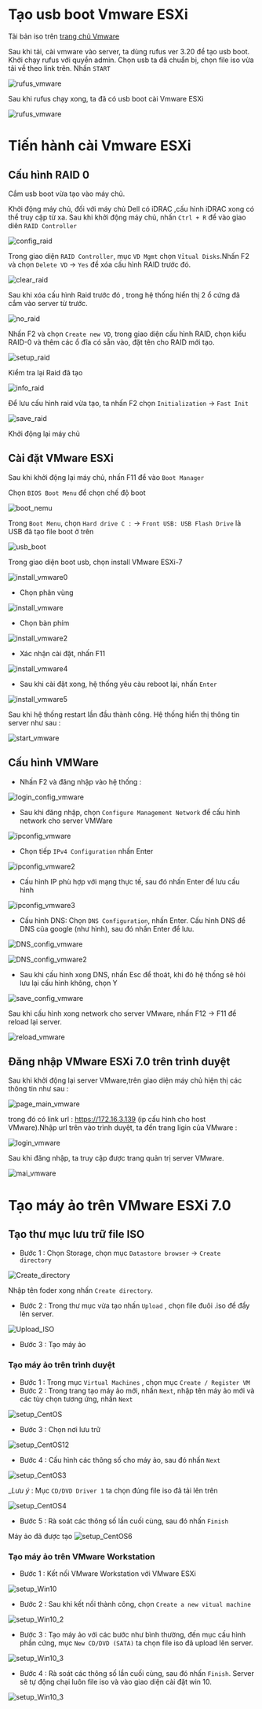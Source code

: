 # Tạo usb boot Vmware ESXi

Tải bản iso trên [trang chủ Vmware](https://customerconnect.vmware.com/en/downloads/info/slug/datacenter_cloud_infrastructure/vmware_vsphere/7_0)

Sau khi tải, cài vmware vào server, ta dùng rufus ver 3.20 để tạo usb boot. Khởi chạy rufus với quyền admin.
Chọn usb ta đã chuẩn bị, chọn file iso vừa tải về theo link trên. Nhấn `START`

![rufus_vmware](https://github.com/laitiennhanhoa/Thu-viec-tai-Nhan-Hoa/blob/fb98152022cf6255545cc4175d318496533f5700/images/rufus_vmware.png)

Sau khi rufus chạy xong, ta đã có usb boot cài Vmware ESXi

![rufus_vmware](https://github.com/laitiennhanhoa/Thu-viec-tai-Nhan-Hoa/blob/fb98152022cf6255545cc4175d318496533f5700/images/rufus_vmwar12.png)

# Tiến hành cài Vmware ESXi

## Cấu hình RAID 0

Cắm usb boot vừa tạo vào máy chủ.

Khởi động máy chủ, đối với máy chủ Dell có iDRAC ,cấu hình iDRAC xong có thể truy cập từ xa.
Sau khi khởi động máy chủ, nhấn `Ctrl + R` để vào giao diên `RAID Controller`

![config_raid](https://github.com/laitiennhanhoa/Thu-viec-tai-Nhan-Hoa/blob/fb98152022cf6255545cc4175d318496533f5700/images/raid_conffig.png)

Trong giao diện `RAID Controller`, mục `VD Mgmt` chọn `Vỉtual Disks`.Nhấn F2 và chọn `Delete VD` -> `Yes` để xóa cấu hình RAID trước đó.

![clear_raid](https://github.com/laitiennhanhoa/Thu-viec-tai-Nhan-Hoa/blob/fb98152022cf6255545cc4175d318496533f5700/images/clear_raid.png)

Sau khi xóa cấu hình Raid trước đó , trong hệ thống hiển thị 2 ổ cứng đã cắm vào server từ trước.

![no_raid](https://github.com/laitiennhanhoa/Thu-viec-tai-Nhan-Hoa/blob/fb98152022cf6255545cc4175d318496533f5700/images/no_raid.png)

Nhấn F2 và chọn `Create new VD`, trong giao diện cấu hình RAID, chọn kiểu RAID-0 và thêm các ổ đĩa có sẵn vào, đặt tên cho RAID mới tạo.

![setup_raid](https://github.com/laitiennhanhoa/Thu-viec-tai-Nhan-Hoa/blob/fb98152022cf6255545cc4175d318496533f5700/images/setup_raid.png)

Kiểm tra lại Raid đã tạo

![info_raid](https://github.com/laitiennhanhoa/Thu-viec-tai-Nhan-Hoa/blob/fb98152022cf6255545cc4175d318496533f5700/images/info_raid.png)

Để lưu cấu hình raid vừa tạo, ta nhấn F2 chọn `Initialization` -> `Fast Init`

![save_raid](https://github.com/laitiennhanhoa/Thu-viec-tai-Nhan-Hoa/blob/fb98152022cf6255545cc4175d318496533f5700/images/save_raid.png)

Khởi động lại máy chủ

## Cài đặt VMware ESXi

Sau khi khởi động lại máy chủ, nhấn F11 để vào `Boot Manager`

Chọn `BIOS Boot Menu` để chọn chế độ boot

![boot_nemu](https://github.com/laitiennhanhoa/Thu-viec-tai-Nhan-Hoa/blob/fb98152022cf6255545cc4175d318496533f5700/images/boot_menu.png)

Trong `Boot Menu`, chọn `Hard drive C :` -> `Front USB: USB Flash Drive` là USB đã tạo file boot ở trên

![usb_boot](https://github.com/laitiennhanhoa/Thu-viec-tai-Nhan-Hoa/blob/fb98152022cf6255545cc4175d318496533f5700/images/usb_boot.png)

Trong giao diện boot usb, chọn install VMware ESXi-7

![install_vmware0]([images\install_vmware.png](https://github.com/laitiennhanhoa/Thu-viec-tai-Nhan-Hoa/blob/fb98152022cf6255545cc4175d318496533f5700/images/install_vmware0.png))

* Chọn phân vùng 

![install_vmware](https://github.com/laitiennhanhoa/Thu-viec-tai-Nhan-Hoa/blob/fb98152022cf6255545cc4175d318496533f5700/images/install_vmware.png)


* Chọn bàn phím

![install_vmware2](https://github.com/laitiennhanhoa/Thu-viec-tai-Nhan-Hoa/blob/fb98152022cf6255545cc4175d318496533f5700/images/install_vmware2.png)

* Xác nhận cài đặt, nhấn F11

![install_vmware4](https://github.com/laitiennhanhoa/Thu-viec-tai-Nhan-Hoa/blob/fb98152022cf6255545cc4175d318496533f5700/images/install_vmware4.png)

* Sau khi cài đặt xong, hệ thống yêu càu reboot lại, nhấn `Enter`

![install_vmware5](https://github.com/laitiennhanhoa/Thu-viec-tai-Nhan-Hoa/blob/fb98152022cf6255545cc4175d318496533f5700/images/install_vmware5.png)

Sau khi hệ thống restart lần đầu thành công. Hệ thống hiển thị thông tin server như sau :

![start_vmware](https://github.com/laitiennhanhoa/Thu-viec-tai-Nhan-Hoa/blob/fb98152022cf6255545cc4175d318496533f5700/images/start_vmware.png)

## Cấu hình VMWare 

* Nhấn F2 và đăng nhập vào hệ thống :

![login_config_vmware](https://github.com/laitiennhanhoa/Thu-viec-tai-Nhan-Hoa/blob/fb98152022cf6255545cc4175d318496533f5700/images/login_config_vmware.png)

* Sau khi đăng nhập, chọn `Configure Management Network` để cấu hình network cho server VMWare

![ipconfig_vmware](https://github.com/laitiennhanhoa/Thu-viec-tai-Nhan-Hoa/blob/fb98152022cf6255545cc4175d318496533f5700/images/ipconfig_vmware.png)

* Chọn tiếp `IPv4 Configuration` nhấn Enter

![ipconfig_vmware2](https://github.com/laitiennhanhoa/Thu-viec-tai-Nhan-Hoa/blob/fb98152022cf6255545cc4175d318496533f5700/images/ipconfig_vmware2.png)

* Cấu hình IP phù hợp với mạng thực tế, sau đó nhấn Enter để lưu cấu hình

![ipconfig_vmware3](https://github.com/laitiennhanhoa/Thu-viec-tai-Nhan-Hoa/blob/fb98152022cf6255545cc4175d318496533f5700/images/ipconfig_vmware3.png)

* Cấu hình DNS: Chọn `DNS Configuration`, nhấn Enter. Cấu hình DNS để DNS của google (như hình), sau đó nhấn Enter để lưu.

![DNS_config_vmware](https://github.com/laitiennhanhoa/Thu-viec-tai-Nhan-Hoa/blob/fb98152022cf6255545cc4175d318496533f5700/images/DNS_config_vmware.png)

![DNS_config_vmware2](https://github.com/laitiennhanhoa/Thu-viec-tai-Nhan-Hoa/blob/fb98152022cf6255545cc4175d318496533f5700/images/DNS_config_vmware2.png)

* Sau khi cấu hình xong DNS, nhấn Esc để thoát, khi đó hệ thống sẽ hỏi lưu lại cấu hình không, chọn Y

![save_config_vmware](https://github.com/laitiennhanhoa/Thu-viec-tai-Nhan-Hoa/blob/fb98152022cf6255545cc4175d318496533f5700/images/save_config_vmware.png)

Sau khi cấu hình xong network cho server VMware, nhấn F12 -> F11 để reload lại server.

![reload_vmware](https://github.com/laitiennhanhoa/Thu-viec-tai-Nhan-Hoa/blob/fb98152022cf6255545cc4175d318496533f5700/images/reload_vmware.png)

## Đăng nhập VMware ESXi 7.0 trên trình duyệt

Sau khi khởi động lại server VMware,trên giao diện máy chủ hiện thị các thông tin như sau :

![page_main_vmware](https://github.com/laitiennhanhoa/Thu-viec-tai-Nhan-Hoa/blob/fb98152022cf6255545cc4175d318496533f5700/images/page_main_vmware.png)

trong đó có link url : https://172.16.3.139 (ip cấu hình cho host VMware).Nhập url trên vào trình duyệt, ta đến trang ligin của VMware :

![login_vmware](https://github.com/laitiennhanhoa/Thu-viec-tai-Nhan-Hoa/blob/fb98152022cf6255545cc4175d318496533f5700/images/login_vmware.png)

Sau khi đăng nhập, ta truy cập được trang quản trị server VMware.

![mai_vmware](https://github.com/laitiennhanhoa/Thu-viec-tai-Nhan-Hoa/blob/fb98152022cf6255545cc4175d318496533f5700/images/mai_vmware.png)

# Tạo máy ảo trên VMware ESXi 7.0

## Tạo thư mục lưu trữ file ISO

* Bước 1 : Chọn Storage, chọn mục `Datastore browser` -> `Create directory`

![Create_directory](https://github.com/laitiennhanhoa/Thu-viec-tai-Nhan-Hoa/blob/dcc31a16d6e80d8f655bfb5176903760bc37d80d/images/Create_directory.png)

Nhập tên foder xong nhấn `Create directory`.

* Bước 2 : Trong thư mục vừa tạo nhấn `Upload` , chọn file đuôi .iso để đẩy lên server.

![Upload_ISO](https://github.com/laitiennhanhoa/Thu-viec-tai-Nhan-Hoa/blob/dcc31a16d6e80d8f655bfb5176903760bc37d80d/images/Upload_ISO.png)

* Bước 3 : Tạo máy ảo

### Tạo máy ảo trên trình duyệt

 * Bước 1 : Trong mục `Virtual Machines` , chọn mục `Create / Register VM` 
 * Bước 2 : Trong trang tạo máy ảo mới, nhấn `Next`, nhập tên máy ảo mới và các tùy chọn tương ứng, nhấn `Next`

 ![setup_CentOS](https://github.com/laitiennhanhoa/Thu-viec-tai-Nhan-Hoa/blob/5641ed38cf23e2108ffdd928d3e71bdf89295a42/images/setup_CentOS.png)

 * Bước 3 : Chọn nơi lưu trữ

 ![setup_CentOS12](https://github.com/laitiennhanhoa/Thu-viec-tai-Nhan-Hoa/blob/5641ed38cf23e2108ffdd928d3e71bdf89295a42/images/setup_CentO12.png)

 * Bước 4 : Cấu hình các thông số cho máy ảo, sau đó nhấn `Next`

 ![setup_CentOS3](https://github.com/laitiennhanhoa/Thu-viec-tai-Nhan-Hoa/blob/5641ed38cf23e2108ffdd928d3e71bdf89295a42/images/setup_CentOS3.png)

 __Lưu ý_ : Mục `CD/DVD Driver 1` ta chọn đúng file iso đã tải lên trên

 ![setup_CentOS4](https://github.com/laitiennhanhoa/Thu-viec-tai-Nhan-Hoa/blob/5641ed38cf23e2108ffdd928d3e71bdf89295a42/images/setup_CentOS4.png)

 * Bước 5 :  Rà soát các thông số lần cuối cùng, sau đó nhấn `Finish`

 Máy ảo đã được tạo
 ![setup_CentOS6](https://github.com/laitiennhanhoa/Thu-viec-tai-Nhan-Hoa/blob/5641ed38cf23e2108ffdd928d3e71bdf89295a42/images/setup_CentOS6.png)

### Tạo máy ảo trên VMware Workstation

 * Bước 1 : Kết nối VMware Workstation với VMware ESXi
 
 ![setup_Win10](https://github.com/laitiennhanhoa/Thu-viec-tai-Nhan-Hoa/blob/5641ed38cf23e2108ffdd928d3e71bdf89295a42/images/setup_Win10.png)
 
 * Bước 2 : Sau khi kết nối thành công, chọn `Create a new vitual machine`

 ![setup_Win10_2](https://github.com/laitiennhanhoa/Thu-viec-tai-Nhan-Hoa/blob/5641ed38cf23e2108ffdd928d3e71bdf89295a42/images/setup_Win10_2.png)

 * Bước 3 : Tạo máy ảo với các bước như bình thường, đến mục cấu hình phần cứng, mục `New CD/DVD (SATA)` ta chọn file iso đã upload lên server.

 ![setup_Win10_3](https://github.com/laitiennhanhoa/Thu-viec-tai-Nhan-Hoa/blob/5641ed38cf23e2108ffdd928d3e71bdf89295a42/images/setup_Win10_3.png)

 * Bước 4 :  Rà soát các thông số lần cuối cùng, sau đó nhấn `Finish`. Server sẽ tự động chại luôn file iso và vào giao diện cài đặt win 10.

 ![setup_Win10_3](https://github.com/laitiennhanhoa/Thu-viec-tai-Nhan-Hoa/blob/74d05bc9c4ab19c5817c4d907443e798b7c97acc/images/setup_Win10_4.png)

 

